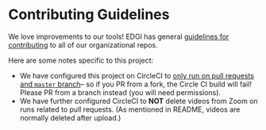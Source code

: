 # Contributing Guidelines

We love improvements to our tools! EDGI has general [guidelines for
contributing][edgi-contribute] to all of our organizational repos.

Here are some notes specific to this project:

* We have configured this project on CircleCI to [only run on pull
  requests and `master` branch][pr-config]– so if you PR from a fork, the Circle CI build will fail! Please PR from a branch instead (you will need permissions).
* We have further configured CircleCI to **NOT** delete videos from Zoom on runs related to pull requests. (As mentioned in README, videos are normally deleted after upload.)

<!-- Links -->
   [pr-config]: docs/screenshot-circleci-only-prs.png
   [edgi-contribute]: https://github.com/edgi-govdata-archiving/overview/blob/master/CONTRIBUTING.md
